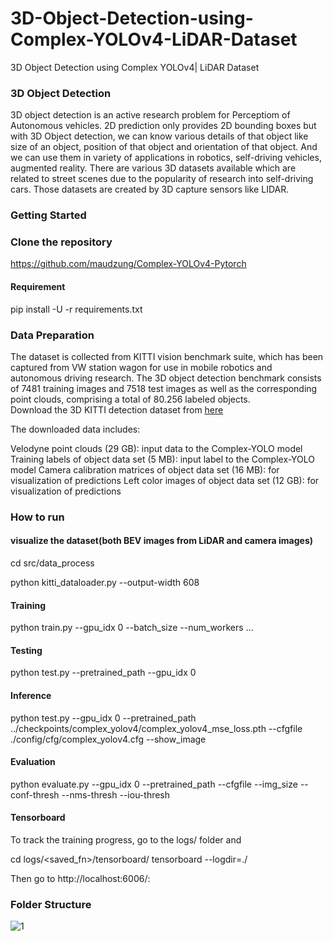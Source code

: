 # 3D-Object-Detection-using-Complex-YOLOv4-LiDAR-Dataset
3D Object Detection using Complex YOLOv4| LiDAR Dataset
### 3D Object Detection
3D object detection is an active research problem for Perceptiom of Autonomous vehicles. 2D prediction only provides 2D bounding boxes but with 3D Object detection, we can know various details of that object like size of an object, position of that object and orientation of that object. And we can use them in variety of applications in robotics, self-driving vehicles, augmented reality. There are various 3D datasets available which are related to street scenes due to the popularity of research into self-driving cars. Those datasets are created by 3D capture sensors like LIDAR.

### Getting Started
### Clone the repository
https://github.com/maudzung/Complex-YOLOv4-Pytorch

#### Requirement
pip install -U -r requirements.txt

### Data Preparation
The dataset is collected from KITTI vision benchmark suite, which has been captured from VW station wagon for use in mobile robotics and autonomous driving research. The 3D object detection benchmark consists of 7481 training images and 7518 test images as well as the corresponding point clouds, comprising a total of 80.256 labeled objects.                                                                                                                                                                  
Download the 3D KITTI detection dataset from [here](http://www.cvlibs.net/datasets/kitti/eval_object.php?obj_benchmark=3d)

The downloaded data includes:

Velodyne point clouds (29 GB): input data to the Complex-YOLO model
Training labels of object data set (5 MB): input label to the Complex-YOLO model
Camera calibration matrices of object data set (16 MB): for visualization of predictions
Left color images of object data set (12 GB): for visualization of predictions

### How to run

#### visualize the dataset(both BEV images from LiDAR and camera images)

cd src/data_process

python kitti_dataloader.py --output-width 608

#### Training

python train.py --gpu_idx 0 --batch_size <N> --num_workers <N>...
  
 #### Testing
  
  python test.py --pretrained_path --gpu_idx 0 
  
  #### Inference
  python test.py --gpu_idx 0 --pretrained_path ../checkpoints/complex_yolov4/complex_yolov4_mse_loss.pth --cfgfile ./config/cfg/complex_yolov4.cfg --show_image
  
  #### Evaluation
  
  python evaluate.py --gpu_idx 0 --pretrained_path <PATH> --cfgfile <CFG> --img_size <SIZE> --conf-thresh <THRESH> --nms-thresh <THRESH> --iou-thresh <THRESH>
  
  #### Tensorboard
  To track the training progress, go to the logs/ folder and
  
  cd logs/<saved_fn>/tensorboard/
  tensorboard --logdir=./
  
  Then go to http://localhost:6006/:

  
  
  ### Folder Structure

![1](https://user-images.githubusercontent.com/50706192/173327562-d8ceb29a-6d8a-4c11-80b1-746b1ed32317.png)






